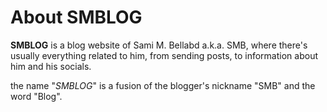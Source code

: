 # About SMBLOG

**SMBLOG** is a blog website of Sami M. Bellabd a.k.a. SMB, where there's usually everything related to him, from sending posts, to information about him and his socials.

the name "*SMBLOG*" is a fusion of the blogger's nickname "SMB" and the word "Blog".
